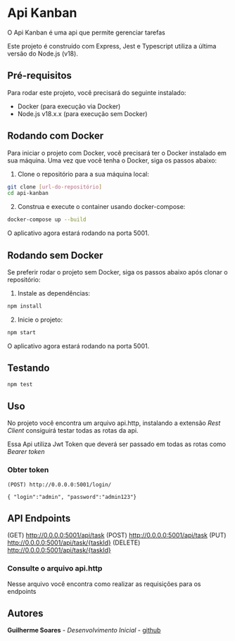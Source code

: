 # Api Kanban

O Api Kanban é uma api que permite gerenciar tarefas

Este projeto é construído com Express, Jest e  Typescript utiliza a última versão do Node.js (v18).

## Pré-requisitos

Para rodar este projeto, você precisará do seguinte instalado:

- Docker (para execução via Docker)
- Node.js v18.x.x (para execução sem Docker)

## Rodando com Docker

Para iniciar o projeto com Docker, você precisará ter o Docker instalado em sua máquina. Uma vez que você tenha o Docker, siga os passos abaixo:

1. Clone o repositório para a sua máquina local:

```bash
git clone [url-do-repositório]
cd api-kanban
```

2. Construa e execute o container usando docker-compose:

```bash
docker-compose up --build   
```

O aplicativo agora estará rodando na porta 5001.

## Rodando sem Docker
Se preferir rodar o projeto sem Docker, siga os passos abaixo após clonar o repositório:

1. Instale as dependências:
```bash
npm install
```

2. Inicie o projeto:
```bash
npm start
```
O aplicativo agora estará rodando na porta 5001.


## Testando 
```bash
npm test
```

## Uso
No projeto você encontra um arquivo api.http, instalando a extensão *Rest Client* consiguirá testar todas as rotas
da api.

Essa Api utiliza Jwt Token que deverá ser passado em todas as rotas como *Bearer token*

### Obter token

```
(POST) http://0.0.0.0:5001/login/

{ "login":"admin", "password":"admin123"}
```



## API Endpoints

(GET)       http://0.0.0.0:5001/api/task
(POST)      http://0.0.0.0:5001/api/task
(PUT)       http://0.0.0.0:5001/api/task/{taskId}
(DELETE)    http://0.0.0.0:5001/api/task/{taskId}


### Consulte o arquivo api.http
Nesse arquivo você encontra como realizar as requisições para os endpoints

## Autores
**Guilherme Soares** - *Desenvolvimento Inicial* - [github](https://github.com/guilhermesteve)

